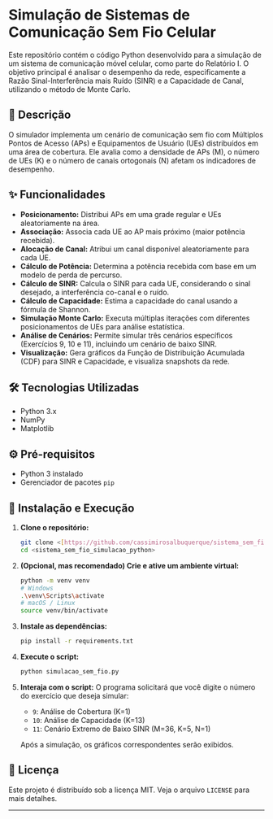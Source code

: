 # Simulação de Sistemas de Comunicação Sem Fio Celular

Este repositório contém o código Python desenvolvido para a simulação de um sistema de comunicação móvel celular, como parte do Relatório I. O objetivo principal é analisar o desempenho da rede, especificamente a Razão Sinal-Interferência mais Ruído (SINR) e a Capacidade de Canal, utilizando o método de Monte Carlo.

## 📝 Descrição

O simulador implementa um cenário de comunicação sem fio com Múltiplos Pontos de Acesso (APs) e Equipamentos de Usuário (UEs) distribuídos em uma área de cobertura. Ele avalia como a densidade de APs (M), o número de UEs (K) e o número de canais ortogonais (N) afetam os indicadores de desempenho.

## ✨ Funcionalidades

* **Posicionamento:** Distribui APs em uma grade regular e UEs aleatoriamente na área.
* **Associação:** Associa cada UE ao AP mais próximo (maior potência recebida).
* **Alocação de Canal:** Atribui um canal disponível aleatoriamente para cada UE.
* **Cálculo de Potência:** Determina a potência recebida com base em um modelo de perda de percurso.
* **Cálculo de SINR:** Calcula o SINR para cada UE, considerando o sinal desejado, a interferência co-canal e o ruído.
* **Cálculo de Capacidade:** Estima a capacidade do canal usando a fórmula de Shannon.
* **Simulação Monte Carlo:** Executa múltiplas iterações com diferentes posicionamentos de UEs para análise estatística.
* **Análise de Cenários:** Permite simular três cenários específicos (Exercícios 9, 10 e 11), incluindo um cenário de baixo SINR.
* **Visualização:** Gera gráficos da Função de Distribuição Acumulada (CDF) para SINR e Capacidade, e visualiza snapshots da rede.

## 🛠️ Tecnologias Utilizadas

* Python 3.x
* NumPy
* Matplotlib

## ⚙️ Pré-requisitos

* Python 3 instalado
* Gerenciador de pacotes `pip`

## 🚀 Instalação e Execução

1.  **Clone o repositório:**
    ```bash
    git clone <[https://github.com/cassimirosalbuquerque/sistema_sem_fio_simulacao_python]>
    cd <sistema_sem_fio_simulacao_python>
    ```

2.  **(Opcional, mas recomendado) Crie e ative um ambiente virtual:**
    ```bash
    python -m venv venv
    # Windows
    .\venv\Scripts\activate
    # macOS / Linux
    source venv/bin/activate
    ```

3.  **Instale as dependências:**
    ```bash
    pip install -r requirements.txt
    ```

4.  **Execute o script:**
    ```bash
    python simulacao_sem_fio.py
    ```

5.  **Interaja com o script:** O programa solicitará que você digite o número do exercício que deseja simular:
    * `9`: Análise de Cobertura (K=1)
    * `10`: Análise de Capacidade (K=13)
    * `11`: Cenário Extremo de Baixo SINR (M=36, K=5, N=1)

    Após a simulação, os gráficos correspondentes serão exibidos.


## 📄 Licença

Este projeto é distribuído sob a licença MIT. Veja o arquivo `LICENSE` para mais detalhes.

---
